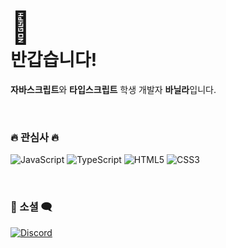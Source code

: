 <div style="item-align: center">
<h1><a style="font-size: 50px;">👋</a><br>반갑습니다! </h1>
<p><strong>자바스크립트</strong>와 <strong>타입스크립트</strong> 학생 개발자 <strong>바닐라</strong>입니다.</p>

<br/>

<h3>🔥 관심사 🔥</h3>
  <p>
    <img src="https://img.shields.io/badge/JavaScript-F7DF1E?style=for-the-badge&logo=JavaScript&logoColor=black" alt="JavaScript"/> 
    <img src="https://img.shields.io/badge/TypeScript-3178C6?style=for-the-badge&logo=TypeScript&logoColor=white" alt="TypeScript"/> 
    <img src="https://img.shields.io/badge/HTML5-E34F26?style=for-the-badge&logo=HTML5&logoColor=white" alt="HTML5"/>
    <img src="https://img.shields.io/badge/CSS3-1572B6?style=for-the-badge&logo=CSS3&logoColor=white" alt="CSS3"/>
  </p>
<br/>
<h3>💬 소셜 🗨️</h3>
<p>
  <a href="https://discord.com/users/1053585025074999369">
  <img src="https://img.shields.io/badge/discord-7289da?style=for-the-badge&logo=discord&logoColor=white" alt="Discord"/> 
</a>
</p>
  <span style="font-size: 2px; opacity: 0.1%;">&#169; 2024. Nilla. all rights reserved.</span>
</div>
